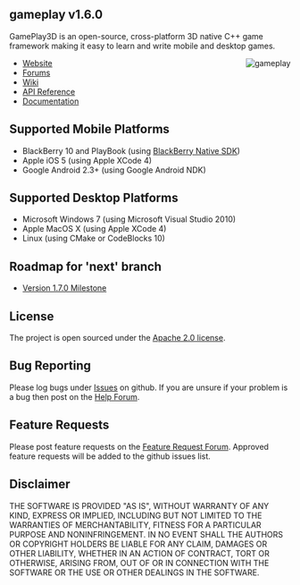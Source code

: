 ## gameplay v1.6.0

GamePlay3D is an open-source, cross-platform 3D native C++ game framework making it easy to learn and write mobile and desktop games. 

<img align="right" src="https://raw.github.com/wiki/blackberry/GamePlay/img/logo.png" alt="gameplay" />

- [Website](http://www.gameplay3d.org/)
- [Forums](http://www.gameplay3d.org/forums/)
- [Wiki](https://github.com/blackberry/GamePlay/wiki)
- [API Reference](http://www.gameplay3d.org/api.php)
- [Documentation](http://www.gameplay3d.org/docs.php)

## Supported Mobile Platforms
- BlackBerry 10 and PlayBook (using [BlackBerry Native SDK](http://developer.blackberry.com/native/))
- Apple iOS 5 (using Apple XCode 4)
- Google Android 2.3+ (using Google Android NDK)

## Supported Desktop Platforms
- Microsoft Windows 7 (using Microsoft Visual Studio 2010)
- Apple MacOS X (using Apple XCode 4)
- Linux (using CMake or CodeBlocks 10)

## Roadmap for 'next' branch
- [Version 1.7.0 Milestone](https://github.com/blackberry/GamePlay/issues?milestone=4)

## License
The project is open sourced under the [Apache 2.0 license](http://www.tldrlegal.com/license/apache-license-2.0-%28apache-2.0%29).

## Bug Reporting
Please log bugs under [Issues](https://github.com/blackberry/GamePlay/issues) on github.
If you are unsure if your problem is a bug then post on the [Help Forum](http://www.gameplay3d.org/forums/viewforum.php?f=3).

## Feature Requests
Please post feature requests on the [Feature Request Forum](http://www.gameplay3d.org/forums/viewforum.php?f=4). Approved feature requests will be added to the github issues list. 

## Disclaimer
THE SOFTWARE IS PROVIDED "AS IS", WITHOUT WARRANTY OF ANY KIND, EXPRESS OR IMPLIED, 
INCLUDING BUT NOT LIMITED TO THE WARRANTIES OF MERCHANTABILITY, FITNESS FOR A 
PARTICULAR PURPOSE AND NONINFRINGEMENT. IN NO EVENT SHALL THE AUTHORS OR COPYRIGHT 
HOLDERS BE LIABLE FOR ANY CLAIM, DAMAGES OR OTHER LIABILITY, WHETHER IN AN ACTION OF CONTRACT, 
TORT OR OTHERWISE, ARISING FROM, OUT OF OR IN CONNECTION WITH THE SOFTWARE OR THE USE OR 
OTHER DEALINGS IN THE SOFTWARE.
